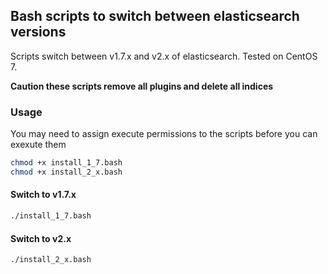## Bash scripts to switch between elasticsearch versions

Scripts switch between v1.7.x and v2.x of elasticsearch.
Tested on CentOS 7.

**Caution these scripts remove all plugins and delete all indices**

### Usage

You may need to assign execute permissions to the scripts before you can exexute them

```bash
chmod +x install_1_7.bash
chmod +x install_2_x.bash
```

#### Switch to v1.7.x

```bash
./install_1_7.bash
```

#### Switch to v2.x

```bash
./install_2_x.bash
```

